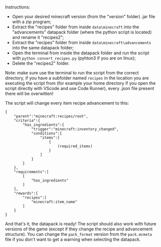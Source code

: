 Instructions:

- Open your desired minecraft version (from the "version" folder) .jar file with a zip program;
- Extract the "recipes" folder from inside ```data\minecraft``` into the "advancements" datapack folder (where the python script is located) and rename it "recipes2";
- Extract the "recipes" folder from inside ```data\minecraft\advancements``` into the same datapack folder;
- Open the terminal from inside the datapack folder and run the script with ```python convert_recipes.py``` (pyhton3 if you are on linux);
- Delete the "recipes2" folder.

Note: make sure use the terminal to run the script from the correct directory, if you have a subfolder named ```recipes``` in the location you are executing the script from (for example your home directory if you open the script directly with VScode and use Code Runner), every .json file present there will be overwitten!

The script will change every item recipe advancement to this:
```
{
    "parent":"minecraft:recipes/root",
    "criteria":{
        "has_ingredients":{
            "trigger":"minecraft:inventory_changed",
            "conditions":{
                "items":[
                    {
                        (required_items)
                    }
                ]
            }
        }
    },
    "requirements":[
        [
            "has_ingredients"
        ]
    ],
    "rewards":{
        "recipes":[
            "minecraft:item_name"
        ]
    }
}
```

And that's it, the datapack is ready! The script should also work with future versions of the game (except if they change the recipe and advancement structure). You can change the ```pack_format``` version from the ```pack.mcmeta``` file if you don't want to get a warning when selecting the datapack.
